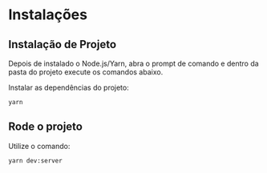 # Instalações

## Instalação de Projeto

Depois de instalado o Node.js/Yarn, abra o prompt de comando e dentro da pasta do projeto execute os comandos abaixo.

Instalar as dependências do projeto:

```
yarn
```
## Rode o projeto
Utilize o comando:
```
yarn dev:server
```
